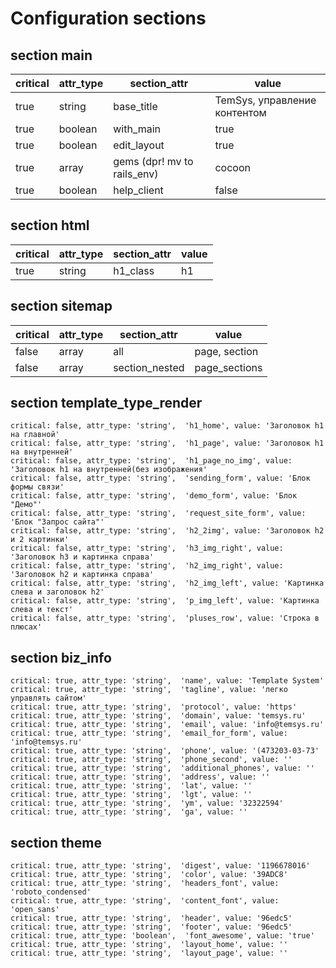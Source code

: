 # Configuration sections
## section main
| critical | attr_type | section_attr | value |
| --- | --- | --- | --- |
| true | string | base_title | TemSys, управление контентом |
| true | boolean | with_main | true |
| true | boolean | edit_layout | true |
| true | array | gems (dpr! mv to rails_env) | cocoon |
| true | boolean | help_client | false |

## section html
| critical | attr_type | section_attr | value |
| --- | --- | --- | --- |
| true | string | h1_class | h1 |

## section sitemap
| critical | attr_type | section_attr | value |
| --- | --- | --- | --- |
| false | array | all | page, section |
| false | array | section_nested | page_sections |

## section template_type_render
    critical: false, attr_type: 'string',  'h1_home', value: 'Заголовок h1 на главной'
    critical: false, attr_type: 'string',  'h1_page', value: 'Заголовок h1 на внутренней'
    critical: false, attr_type: 'string',  'h1_page_no_img', value: 'Заголовок h1 на внутренней(без изображения'
    critical: false, attr_type: 'string',  'sending_form', value: 'Блок формы связи'
    critical: false, attr_type: 'string',  'demo_form', value: 'Блок "Демо"'
    critical: false, attr_type: 'string',  'request_site_form', value: 'Блок "Запрос сайта"'
    critical: false, attr_type: 'string',  'h2_2img', value: 'Заголовок h2 и 2 картинки'
    critical: false, attr_type: 'string',  'h3_img_right', value: 'Заголовок h3 и картинка справа'
    critical: false, attr_type: 'string',  'h2_img_right', value: 'Заголовок h2 и картинка справа'
    critical: false, attr_type: 'string',  'h2_img_left', value: 'Картинка слева и заголовок h2'
    critical: false, attr_type: 'string',  'p_img_left', value: 'Картинка слева и текст'
    critical: false, attr_type: 'string',  'pluses_row', value: 'Строка в плюсах'

## section biz_info
    critical: true, attr_type: 'string',  'name', value: 'Template System'
    critical: true, attr_type: 'string',  'tagline', value: 'легко управлять сайтом'
    critical: true, attr_type: 'string',  'protocol', value: 'https'
    critical: true, attr_type: 'string',  'domain', value: 'temsys.ru'
    critical: true, attr_type: 'string',  'email', value: 'info@temsys.ru'
    critical: true, attr_type: 'string',  'email_for_form', value: 'info@temsys.ru'
    critical: true, attr_type: 'string',  'phone', value: '(473203-03-73'
    critical: true, attr_type: 'string',  'phone_second', value: ''
    critical: true, attr_type: 'string',  'additional_phones', value: ''
    critical: true, attr_type: 'string',  'address', value: ''
    critical: true, attr_type: 'string',  'lat', value: ''
    critical: true, attr_type: 'string',  'lgt', value: ''
    critical: true, attr_type: 'string',  'ym', value: '32322594'
    critical: true, attr_type: 'string',  'ga', value: ''

## section theme
    critical: true, attr_type: 'string',  'digest', value: '1196678016'
    critical: true, attr_type: 'string',  'color', value: '39ADC8'
    critical: true, attr_type: 'string',  'headers_font', value: 'roboto_condensed'
    critical: true, attr_type: 'string',  'content_font', value: 'open_sans'
    critical: true, attr_type: 'string',  'header', value: '96edc5'
    critical: true, attr_type: 'string',  'footer', value: '96edc5'
    critical: true, attr_type: 'boolean',  'font_awesome', value: 'true'
    critical: true, attr_type: 'string',  'layout_home', value: ''
    critical: true, attr_type: 'string',  'layout_page', value: ''

